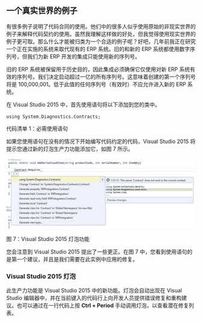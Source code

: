 ## 一个真实世界的例子

有很多例子说明了代码合同的使用。他们中的很多人似乎使用原始的非现实世界的例子来解释代码契约的使用。虽然我理解这样做的好处，但我觉得使用现实世界的例子更可取。那么什么才能被归类为一个合适的例子呢？好吧，几年前我正在研究一个正在实施的系统来取代现有的 ERP 系统。旧的和新的 ERP 系统都使用数字序列号，但我们为新 ERP 开发的集成只能使用新的序列号。

旧的 ERP 系统被保留用于历史目的，因此集成必须确保它仅使用对新 ERP 系统有效的序列号。我们决定启动超过一亿的所有序列号。这意味着创建的第一个序列号将是 100,000,001。低于此值的任何序列号（有效时）不应允许进入新的 ERP 系统。

在 Visual Studio 2015 中，首先使用语句将以下添加到您的类中。

```
using System.Diagnostics.Contracts;

```

代码清单 1：必需使用语句

如果您使用语句在没有的情况下开始编写代码约定的代码，Visual Studio 2015 将提示您通过新的灯泡生产力功能添加它，如图 7 所示。

![](img/00010.jpeg)

图 7：Visual Studio 2015 灯泡功能

您会注意到 Visual Studio 2015 提出了一些更正。在图 7 中，您看到使用语句的是第一个建议，并且是我们需要在此实例中应用的修复。

### Visual Studio 2015 灯泡

此生产力功能是 Visual Studio 2015 中的新功能。灯泡会自动出现在 Visual Studio 编辑器中，并在当前键入的代码行上向开发人员提供错误修复和重构建议。也可以通过在一行代码上按 **Ctrl + Period** 手动调用灯泡，以查看潜在修复列表。